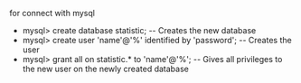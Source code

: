 for connect with mysql

- mysql> create database statistic; -- Creates the new database
- mysql> create user 'name'@'%' identified by 'password'; -- Creates the user
- mysql> grant all on statistic.* to 'name'@'%'; -- Gives all privileges to the new user on the newly created database